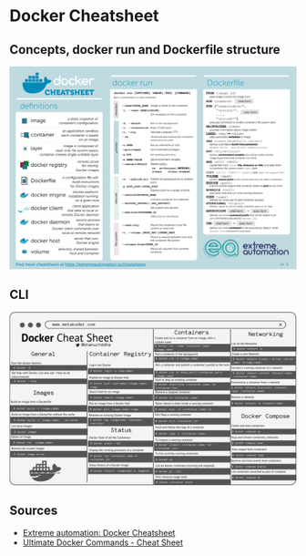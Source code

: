 # Docker Cheatsheet

## Concepts, docker run and Dockerfile structure

![img](./../images/docker_cheatsheet.png)


## CLI

![Ultimate Docker Commands - Cheat Sheet](./../images/docker_cli_cheatsheet.png)

## Sources

- [Extreme automation: Docker Cheatsheet](https://extremeautomation.io/cheatsheets/docker-cheatsheet/)
- [Ultimate Docker Commands - Cheat Sheet](./../images/docker_cli_cheatsheet.png)
